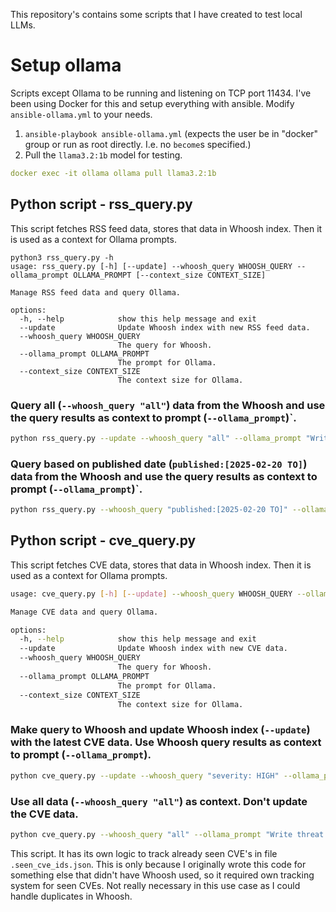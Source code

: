 This repository's contains some scripts that I have created to test local LLMs. 

# Setup ollama

Scripts except Ollama to be running and listening on TCP port 11434. I've been using Docker for this and setup everything with ansible.
Modify `ansible-ollama.yml` to your needs.

1. `ansible-playbook ansible-ollama.yml` (expects the user be in "docker" group or run as root directly. I.e. no `become`s specified.)
2. Pull the `llama3.2:1b` model for testing.

```yaml
docker exec -it ollama ollama pull llama3.2:1b
```

## Python script - rss_query.py


This script fetches RSS feed data, stores that data in Whoosh index. Then it is used as a context for Ollama prompts.

```
python3 rss_query.py -h
usage: rss_query.py [-h] [--update] --whoosh_query WHOOSH_QUERY --ollama_prompt OLLAMA_PROMPT [--context_size CONTEXT_SIZE]

Manage RSS feed data and query Ollama.

options:
  -h, --help            show this help message and exit
  --update              Update Whoosh index with new RSS feed data.
  --whoosh_query WHOOSH_QUERY
                        The query for Whoosh.
  --ollama_prompt OLLAMA_PROMPT
                        The prompt for Ollama.
  --context_size CONTEXT_SIZE
                        The context size for Ollama.
```

### Query all (`--whoosh_query "all"`) data from the Whoosh and use the query results as context to prompt (`--ollama_prompt`)`.

```bash
python rss_query.py --update --whoosh_query "all" --ollama_prompt "Write a summary of the latest Hacker News articles." --context_size 128000
```

### Query based on published date (`published:[2025-02-20 TO]`) data from the Whoosh and use the query results as context to prompt (`--ollama_prompt`)`.

```bash
python rss_query.py --whoosh_query "published:[2025-02-20 TO]" --ollama_prompt "Summarize recent Hacker News articles." --context_size 2048
```

## Python script - cve_query.py

This script fetches CVE data, stores that data in Whoosh index. Then it is used as a context for Ollama prompts.

```bash
usage: cve_query.py [-h] [--update] --whoosh_query WHOOSH_QUERY --ollama_prompt OLLAMA_PROMPT [--context_size CONTEXT_SIZE]

Manage CVE data and query Ollama.

options:
  -h, --help            show this help message and exit
  --update              Update Whoosh index with new CVE data.
  --whoosh_query WHOOSH_QUERY
                        The query for Whoosh.
  --ollama_prompt OLLAMA_PROMPT
                        The prompt for Ollama.
  --context_size CONTEXT_SIZE
                        The context size for Ollama.
```

### Make query to Whoosh and update Whoosh index (`--update`)  with the latest CVE data. Use Whoosh query results as context to prompt (`--ollama_prompt`).

```bash
python cve_query.py --update --whoosh_query "severity: HIGH" --ollama_prompt "What software is recently affected by high vulnerablities based on the given context?"
```

### Use all data (`--whoosh_query "all"`) as context. Don't update the CVE data.

```bash
python cve_query.py --whoosh_query "all" --ollama_prompt "Write threat intellignece report based on the given context"
```

This script. It has its own logic to track already seen CVE's in file `.seen_cve_ids.json`. This is only because I originally wrote this code for something else that didn't have Whoosh used, so it required own tracking system for seen CVEs.
Not really necessary in this use case as I could handle duplicates in Whoosh.
